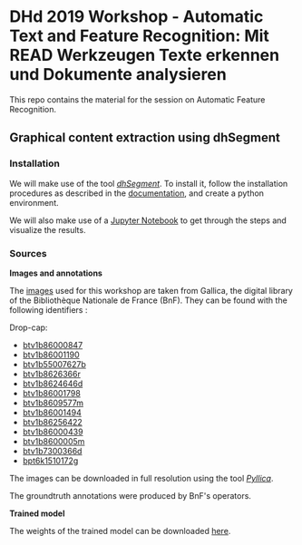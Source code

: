 # DHd 2019 Workshop - Automatic Text and Feature Recognition: Mit READ Werkzeugen Texte erkennen und Dokumente analysieren
This repo contains the material for the session on Automatic Feature Recognition.

## Graphical content extraction using dhSegment



### Installation
We will make use of the tool [_dhSegment_](https://github.com/dhlab-epfl/dhSegment). 
To install it, follow the installation procedures as described in the 
[documentation](https://dhsegment.readthedocs.io/en/latest/start/install.html), and create a python environment.

We will also make use of a [Jupyter Notebook](https://jupyter.org/) to get through the steps and visualize the results.


### Sources

__Images and annotations__

The [images](https://github.com/solivr/workshop_dhd19/releases/download/v.0.0/images.zip) used for this workshop are taken from Gallica, the digital library of the Bibliothèque Nationale de France (BnF). 
They can be found with the following identifiers :

Drop-cap:
* [btv1b86000847](https://gallica.bnf.fr/ark:/12148/btv1b86000847)
* [btv1b86001190](https://gallica.bnf.fr/ark:/12148/btv1b86001190)
* [btv1b55007627b](https://gallica.bnf.fr/ark:/12148/btv1b55007627b)
* [btv1b8626366r](https://gallica.bnf.fr/ark:/12148/btv1b8626366r)
* [btv1b8624646d](https://gallica.bnf.fr/ark:/12148/btv1b8624646d)
* [btv1b86001798](https://gallica.bnf.fr/ark:/12148/btv1b86001798)
* [btv1b8609577m](https://gallica.bnf.fr/ark:/12148/btv1b8609577m)
* [btv1b86001494](https://gallica.bnf.fr/ark:/12148/btv1b86001494)
* [btv1b86256422](https://gallica.bnf.fr/ark:/12148/btv1b86256422)
* [btv1b86000439](https://gallica.bnf.fr/ark:/12148/btv1b86000439)
* [btv1b8600005m](https://gallica.bnf.fr/ark:/12148/btv1b8600005m)
* [btv1b7300366d](https://gallica.bnf.fr/ark:/12148/btv1b7300366d)
* [bpt6k1510172g](https://gallica.bnf.fr/ark:/12148/bpt6k1510172g)

The images can be downloaded in full resolution using the tool [_Pyllica_](https://github.com/Dorialexander/Pyllica).

The groundtruth annotations were produced by BnF's operators.

__Trained model__ 

The weights of the trained model can be downloaded 
[here](https://github.com/solivr/workshop_dhd19/releases/download/v.0.0/model_ornaments.zip).
